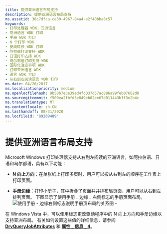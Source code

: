 ```yaml
---
title: 提供亚洲语言布局支持
description: 提供亚洲语言布局支持
ms.assetid: 38c7dfca-ce30-4967-84a4-e2f40bba8c57
keywords:
- 打印处理器 WDK，亚洲语言
- 亚洲语言 WDK 打印
- 手册 WDK 打印
- N 个打印 WDK
- 反向转换 WDK 打印
- 阿拉伯打印支持 WDK
- 日语打印支持 WDK
- 乌尔都语打印支持 WDK
- 国际化注意事项 WDK
- 打印亚洲语言 WDK
- 语言 WDK 打印
- 从右到左阅读语言 WDk 打印
ms.date: 04/20/2017
ms.localizationpriority: medium
ms.openlocfilehash: 9b50b7e3e39ed4fc037d57ac886a99feb07602d0
ms.sourcegitcommit: f500ea2fbfd3e849eb82ee67d011443bff3e2b4c
ms.translationtype: MT
ms.contentlocale: zh-CN
ms.lasthandoff: 08/31/2020
ms.locfileid: "89209489"
---
```

# <a name="providing-support-for-asian-layout"></a>提供亚洲语言布局支持


Microsoft Windows 打印处理器支持从右到左阅读的亚洲语言，如阿拉伯语、日语和乌尔都语，具有以下功能：

-   **N 向上方向**：在单张纸上打印多页时，用户可以按从右到左的顺序在工作表上打印页面。

-   **手册边缘**：打印小册子，其中折叠了页面并并排布局页面，用户可以从右到左排列页面。 下图显示了使用手册 \_ 边缘 \_ 右侧标志的手册页面布局。 ![使用手册 \- 边缘右侧标志说明手册页布局的关系图 \-](images/asian-booklet.png)

在 Windows Vista 中，可以使用标志更改驱动程序中的 N 向上方向和手册边缘以支持亚洲布局。 有关如何设置这些值的详细信息，请参阅 [**DrvQueryJobAttributes**](/windows-hardware/drivers/ddi/winddiui/nf-winddiui-drvqueryjobattributes) 和 [**属性 \_ 信息 \_ 4**](/windows-hardware/drivers/ddi/winddiui/ns-winddiui-_attribute_info_4)。

 

